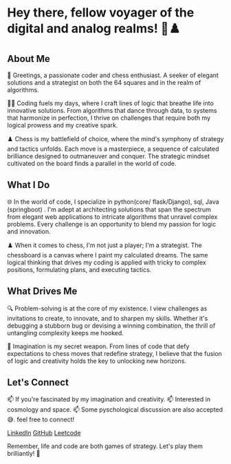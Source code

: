 
# Hey there, fellow voyager of the digital and analog realms! 🚀♟️

## About Me

👋 Greetings, a passionate coder and chess enthusiast. A seeker of elegant solutions and a strategist on both the 64 squares and in the realm of algorithms.

👨‍💻 Coding fuels my days, where I craft lines of logic that breathe life into innovative solutions. From algorithms that dance through data, to systems that harmonize in perfection, I thrive on challenges that require both my logical prowess and my creative spark.

♟️ Chess is my battlefield of choice, where the mind's symphony of strategy and tactics unfolds. Each move is a masterpiece, a sequence of calculated brilliance designed to outmaneuver and conquer. The strategic mindset cultivated on the board finds a parallel in the world of code.

## What I Do

🌐 In the world of code, I specialize in python(core/ flask/Django), sql, Java (springboot) . I'm adept at architecting solutions that span the spectrum from elegant web applications to intricate algorithms that unravel complex problems. Every challenge is an opportunity to blend my passion for logic and innovation.

♟️ When it comes to chess, I'm not just a player; I'm a strategist. The chessboard is a canvas where I paint my calculated dreams. The same logical thinking that drives my coding is applied with tricky to complex positions, formulating plans, and executing tactics.

## What Drives Me

🔍 Problem-solving is at the core of my existence. I view challenges as invitations to create, to innovate, and to sharpen my skills. Whether it's debugging a stubborn bug or devising a winning combination, the thrill of untangling complexity keeps me hooked.

🌌 Imagination is my secret weapon. From lines of code that defy expectations to chess moves that redefine strategy, I believe that the fusion of logic and creativity holds the key to unlocking new horizons.

## Let's Connect

📫 If you're fascinated by my imagination and creativity.
📫 Interested in cosmology and space.
📫 Some pyschological discussion are also accepted 😅. 
feel free to connect!

[LinkedIn](https://www.linkedin.com/in/prashant-rawat-8419091ab/)
[GitHub](https://github.com/prashant826)
[Leetcode](https://leetcode.com/rprashant782/)

Remember, life and code are both games of strategy. Let's play them brilliantly! 🎲

